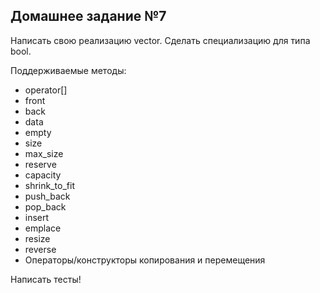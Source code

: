 ## Домашнее задание №7

Написать свою реализацию vector. Сделать специализацию для типа bool.

Поддерживаемые методы:
- operator[]
- front
- back
- data
- empty
- size
- max\_size
- reserve
- capacity
- shrink\_to\_fit
- push\_back
- pop\_back
- insert
- emplace
- resize
- reverse
- Операторы/конструкторы копирования и перемещения

Написать тесты!
